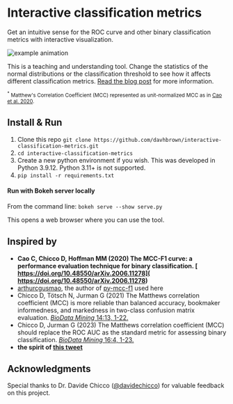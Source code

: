 # Interactive classification metrics
Get an intuitive sense for the ROC curve and other binary classification metrics with interactive visualization.

![example animation](https://github.com/davhbrown/db-lake/blob/dd6b1b7694e2c0fb1be2e6ee9e656bb80ed357c3/interactive_metrics.gif)

This is a teaching and understanding tool. Change the statistics of the normal distributions or the classification threshold to see how it affects different classification metrics. [Read the blog post](https://www.glidergrid.xyz/post-archive/understanding-the-roc-curve-and-beyond) for more information.

<sub><sup>*</sup> Matthew's Correlation Coefficient (MCC) represented as unit-normalized MCC as in [Cao et al. 2020](https://arxiv.org/abs/2006.11278).</sub>

## Install & Run
1. Clone this repo `git clone https://github.com/davhbrown/interactive-classification-metrics.git`
1. `cd interactive-classification-metrics`
1. Create a new python environment if you wish. This was developed in Python 3.9.12. Python 3.11+ is not supported.
1. `pip install -r requirements.txt`

#### Run with Bokeh server locally
From the command line:
`bokeh serve --show serve.py`

This opens a web browser where you can use the tool.

## Inspired by
- **Cao C, Chicco D, Hoffman MM (2020) The MCC-F1 curve: a performance evaluation technique for binary classification. [
https://doi.org/10.48550/arXiv.2006.11278](
https://doi.org/10.48550/arXiv.2006.11278)**
- [arthurcgusmao](https://github.com/arthurcgusmao), the author of [py-mcc-f1](https://github.com/arthurcgusmao/py-mcc-f1) used here
- Chicco D, Tötsch N, Jurman G (2021) The Matthews correlation coefficient (MCC) is more reliable than balanced accuracy, bookmaker informedness, and markedness in two-class confusion matrix evaluation. [_BioData Mining_ 14:13, 1-22.](https://doi.org/10.1186/s13040-021-00244-z)
- Chicco D, Jurman G (2023) The Matthews correlation coefficient (MCC) should replace the ROC AUC as the standard metric for assessing binary classification. [_BioData Mining_ 16:4, 1-23.](https://doi.org/10.1186/s13040-023-00322-4)
- **the spirit of [this tweet](https://twitter.com/adad8m/status/1474754752193830912?t=NBSL0j_DSfBDQfag39YpbQ&s=19)**

## Acknowledgments
Special thanks to Dr. Davide Chicco ([@davidechicco](https://github.com/davidechicco)) for valuable feedback on this project.
